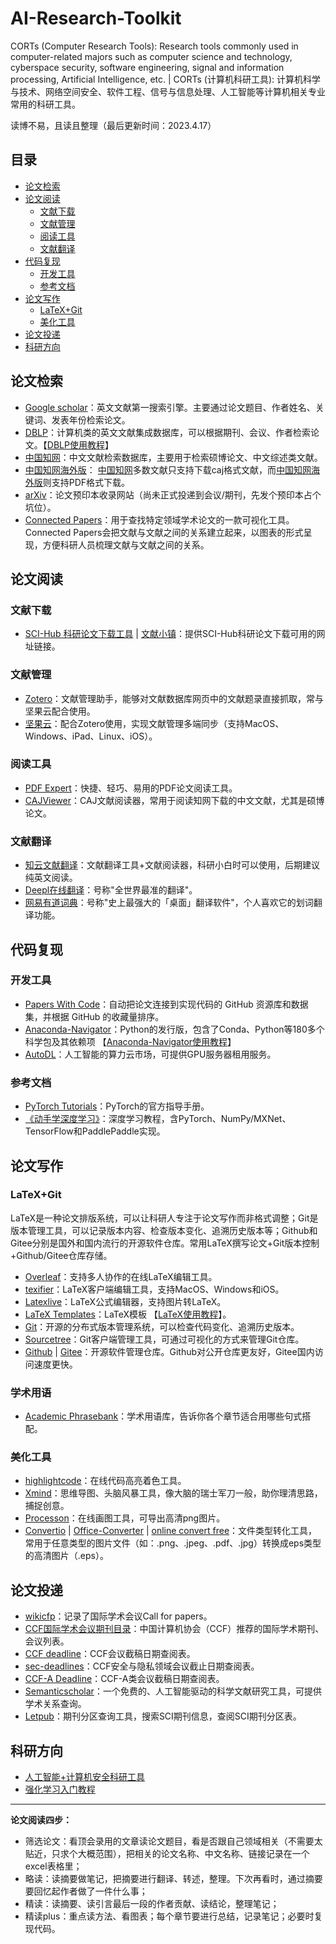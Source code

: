 # AI-Research-Toolkit
CORTs (Computer Research Tools): Research tools commonly used in computer-related majors such as computer science and technology, cyberspace security, software engineering, signal and information processing, Artificial Intelligence, etc. | CORTs (计算机科研工具): 计算机科学与技术、网络空间安全、软件工程、信号与信息处理、人工智能等计算机相关专业常用的科研工具。

读博不易，且读且整理（最后更新时间：2023.4.17）

## 目录

- [论文检索](#论文检索)
- [论文阅读](#论文阅读)
  - [文献下载](#文献下载) 
  - [文献管理](#文献管理)
  - [阅读工具](#阅读工具)
  - [文献翻译](#文献翻译) 
- [代码复现](#代码复现) 
  - [开发工具](#开发工具)
  - [参考文档](#参考文档)
- [论文写作](#论文写作)
  - [LaTeX+Git](#LaTeX+Git)
  - [美化工具](#美化工具)
- [论文投递](#论文投递)
- [科研方向](#科研方向)

## 论文检索

- [Google scholar](https://scholar.google.com)：英文文献第一搜索引擎。主要通过论文题目、作者姓名、关键词、发表年份检索论文。
- [DBLP](https://dblp.org/)：计算机类的英文文献集成数据库，可以根据期刊、会议、作者检索论文。【[DBLP使用教程](https://blog.csdn.net/m0_38068876/article/details/128226944)】
- [中国知网](https://www.cnki.net/)：中文文献检索数据库，主要用于检索硕博论文、中文综述类文献。
- [中国知网海外版](https://chn.oversea.cnki.net/index/)： [中国知网](https://www.cnki.net/)多数文献只支持下载caj格式文献，而[中国知网海外版](https://chn.oversea.cnki.net/index/)则支持PDF格式下载。
- [arXiv](https://arxiv.org/)：论文预印本收录网站（尚未正式投递到会议/期刊，先发个预印本占个坑位）。
- [Connected Papers](https://www.connectedpapers.com/)：用于查找特定领域学术论文的一款可视化工具。Connected Papers会把文献与文献之间的关系建立起来，以图表的形式呈现，方便科研人员梳理文献与文献之间的关系。

## 论文阅读

### 文献下载

- [SCI-Hub 科研论文下载工具](http://tool.yovisun.com/scihub/) | [文献小镇](http://www.sci-hub.ac.cn/)：提供SCI-Hub科研论文下载可用的网址链接。

### 文献管理

- [Zotero](https://www.zotero.org/)：文献管理助手，能够对文献数据库网页中的文献题录直接抓取，常与坚果云配合使用。
- [坚果云](https://www.jianguoyun.com/)：配合Zotero使用，实现文献管理多端同步（支持MacOS、Windows、iPad、Linux、iOS）。

### 阅读工具

- [PDF Expert](https://www.pdfexpert.cn/)：快捷、轻巧、易用的PDF论文阅读工具。
- [CAJViewer](https://cajviewer.cnki.net/)：CAJ文献阅读器，常用于阅读知网下载的中文文献，尤其是硕博论文。

### 文献翻译

- [知云文献翻译](https://www.zhiyunwenxian.cn/)：文献翻译工具+文献阅读器，科研小白时可以使用，后期建议纯英文阅读。
- [Deepl在线翻译](https://www.deepl.com/translator)：号称"全世界最准的翻译"。
- [网易有道词典](https://cidian.youdao.com/)：号称"史上最强大的「桌面」翻译软件"，个人喜欢它的划词翻译功能。

## 代码复现

### 开发工具

- [Papers With Code](https://paperswithcode.com/)：自动把论文连接到实现代码的 GitHub 资源库和数据集，并根据 GitHub 的收藏量排序。
- [Anaconda-Navigator](https://www.anaconda.com)：Python的发行版，包含了Conda、Python等180多个科学包及其依赖项 【[Anaconda-Navigator使用教程](https://blog.csdn.net/m0_38068876/article/details/128364154)】
- [AutoDL](https://www.autodl.com)：人工智能的算力云市场，可提供GPU服务器租用服务。

### 参考文档

- [PyTorch Tutorials](https://pytorch.org/tutorials/)：PyTorch的官方指导手册。
- [《动手学深度学习》](https://zh-v2.d2l.ai/)：深度学习教程，含PyTorch、NumPy/MXNet、TensorFlow和PaddlePaddle实现。

## 论文写作

### LaTeX+Git

LaTeX是一种论文排版系统，可以让科研人专注于论文写作而非格式调整；Git是版本管理工具，可以记录版本内容、检查版本变化、追溯历史版本等；Github和Gitee分别是国外和国内流行的开源软件仓库。常用LaTeX撰写论文+Git版本控制+Github/Gitee仓库存储。

- [Overleaf](https://www.overleaf.com/)：支持多人协作的在线LaTeX编辑工具。
- [texifier](https://www.texifier.com/)：LaTeX客户端编辑工具，支持MacOS、Windows和iOS。
- [Latexlive](https://www.latexlive.com/)：LaTeX公式编辑器，支持图片转LaTeX。
- [LaTeX Templates](http://www.latextemplates.com/)：LaTeX模板 【[LaTeX使用教程](https://blog.csdn.net/m0_38068876/category_10779337.html)】。
- [Git](https://git-scm.com/)：开源的分布式版本管理系统，可以检查代码变化、追溯历史版本。
- [Sourcetree](https://www.sourcetreeapp.com/)：Git客户端管理工具，可通过可视化的方式来管理Git仓库。
- [Github](https://github.com/) | [Gitee](https://gitee.com/)：开源软件管理仓库。Github对公开仓库更友好，Gitee国内访问速度更快。

### 学术用语

- [Academic Phrasebank](http://www.phrasebank.manchester.ac.uk/)：学术用语库，告诉你各个章节适合用哪些句式搭配。

### 美化工具

- [highlightcode](https://highlightcode.com/)：在线代码高亮着色工具。
- [Xmind](https://xmind.cn/)：思维导图、头脑风暴工具，像大脑的瑞士军刀一般，助你理清思路，捕捉创意。
- [Processon](https://www.processon.com/)：在线画图工具，可导出高清png图片。
- [Convertio](https://convertio.co/zh/) | [Office-Converter](https://cn.office-converter.com/) | [online convert free](https://onlineconvertfree.com/zh/)：文件类型转化工具，常用于任意类型的图片文件（如：.png、.jpeg、.pdf、.jpg）转换成eps类型的高清图片（.eps）。

## 论文投递

- [wikicfp](http://www.wikicfp.com/cfp/)：记录了国际学术会议Call for papers。
- [CCF国际学术会议期刊目录](https://blog.csdn.net/m0_38068876/category_11820954.html)：中国计算机协会（CCF）推荐的国际学术期刊、会议列表。
- [CCF deadline](https://ccfddl.github.io/)：CCF会议截稿日期查阅表。
- [sec-deadlines](https://sec-deadlines.github.io/)：CCF安全与隐私领域会议截止日期查阅表。
- [CCF-A Deadline](https://github.com/Allenpandas/CCF-A-Deadlines)：CCF-A类会议截稿日期查阅表。
- [Semanticscholar](https://www.semanticscholar.org/)：一个免费的、人工智能驱动的科学文献研究工具，可提供学术关系查询。
- [Letpub](https://letpub.com.cn/)：期刊分区查询工具，搜索SCI期刊信息，查阅SCI期刊分区表。



## 科研方向

- [人工智能+计算机安全科研工具](https://github.com/Allenpandas/SE4ML-Toolkit)
- [强化学习入门教程](https://github.com/Allenpandas/Tutorial4RL)

---

**论文阅读四步：**
- 筛选论文：看顶会录用的文章读论文题目，看是否跟自己领域相关（不需要太贴近，只求个大概范围），把相关的论文名称、中文名称、链接记录在一个excel表格里；
- 略读：读摘要做笔记，把摘要进行翻译、转述，整理。下次再看时，通过摘要要回忆起作者做了一件什么事；
- 精读：读摘要、读引言最后一段的作者贡献、读结论，整理笔记；
- 精读plus：重点读方法、看图表；每个章节要进行总结，记录笔记；必要时复现代码。



